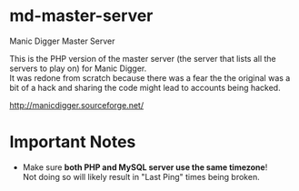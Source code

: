 md-master-server
================

Manic Digger Master Server

This is the PHP version of the master server (the server that lists all the servers to play on) for Manic Digger.  
It was redone from scratch because there was a fear the the original was a bit of a hack and sharing the code might lead to accounts being hacked.  

http://manicdigger.sourceforge.net/


Important Notes
===============
- Make sure **both PHP and MySQL server use the same timezone**!  
Not doing so will likely result in "Last Ping" times being broken.
